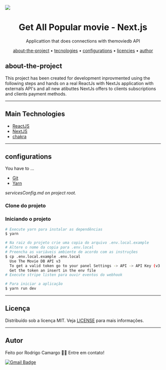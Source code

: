 ![]('../../public/getAllmovies.gif')

<h1 align="center">
    Get All Popular movie - Next.js
</h1>
<p align="center">Applicattion that does connections with themoviedb API</a></p>


<p align="center">
 <a href="#about-the-project">about-the-project</a> •
 <a href="#tecnologies">tecnologies</a> •
 <a href="#configurations">configurations</a> •
 <a href="#licencies">licencies</a> •
 <a href="#author">author</a>
</p>

## about-the-project

This project has been created for development inprovmented using the following steps and hands on a real ReactJs with NextJs application with externals API's and all new atibuttes NextJs offers  to clients subscriptions and clients payment methods.  




---

## Main Technologies

- [ReactJS](https://reactjs.org/)
- [NextJS](https://nextjs.org/)
- [chakra](https://v0.chakra-ui.com/)

---

## configurations

You have to ...

- [Git](https://git-scm.com/)
- [Yarn](https://classic.yarnpkg.com)




*servicesConfig.md on project root.*

### **Clone do projeto**

### **Iniciando o projeto**

```bash
# Execute yarn para instalar as dependências
$ yarn

# Na raiz do projeto crie uma copia do arquivo .env.local.example
# Altere o nome da copia para .env.local
# Preencha as variáveis ambiente de acordo com as instruções
$ cp .env.local.example .env.local
  Use The Movie DB API v3
  To get a valid token go to your panel Settings -> API -> API Key (v3 Auth)
  Get the token an insert in the env file 
# Execute stripe listen para ouvir eventos do webhook

# Para iniciar a aplicação
$ yarn run dev

```

---

## Licença

Distribuído sob a licença MIT. Veja [LICENSE](LICENSE) para mais informações.

---

## Autor

Feito por Rodrigo Camargo 👋🏽 Entre em contato!

[![Gmail Badge](https://img.shields.io/badge/-rodrigocamargo854@gmail.com-red?style=flat-square&link=mailto:rodrigocamargo854@gmail.com)](mailto:rodrigocamargo854@gmail.com)
